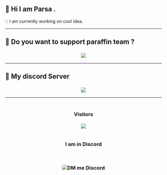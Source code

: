 ## 👋 Hi I am Parsa .

💡 I am currently working on cool idea.

---

<h2>🔗 Do you want to support paraffin team ?</h2>
<h3 align="center"> 
<a href="https://idpay.ir/donate-paraffin-team"><img src="https://img.buymeacoffee.com/button-api/?text=Donate &slug=BoyCode&button_colour=b33232&font_colour=ffffff&font_family=Cookie&outline_colour=000000&coffee_colour=FFDD00"></a>

---

<h2>🔗 My discord Server</h2>
<h3 align="center"> 
  
[![](https://img.shields.io/discord/796767783354368030.svg?logo=discord&colorB=7289DA)](https://discord.gg/RUrks4JqW6)

---

<h3 align="center"> 
<br>
Visitors<br></br>
<img src="https://profile-counter.glitch.me/parsa.firoozi55/count.svg" />
</br>
</br>
</br>
I am in Discord

<br><br>
![DM me Discord](https://discord.c99.nl/widget/theme-1/488958506280550402.png)
